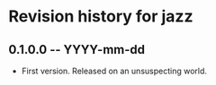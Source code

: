 # Revision history for jazz

## 0.1.0.0  -- YYYY-mm-dd

* First version. Released on an unsuspecting world.
